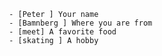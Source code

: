      - [Peter ] Your name
     - [Bamnberg ] Where you are from
     - [meet] A favorite food
     - [skating ] A hobby
